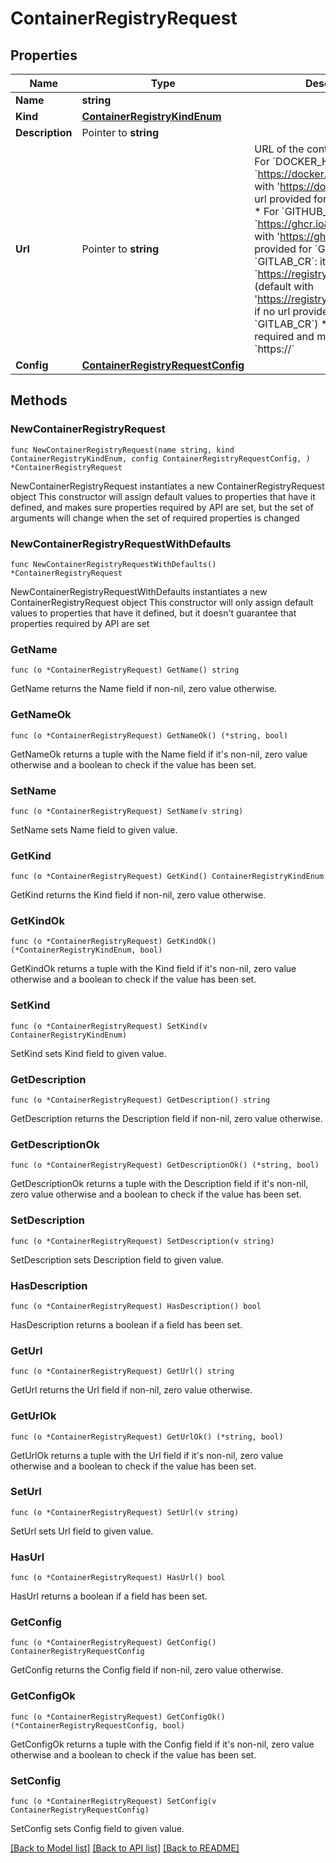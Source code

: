 # ContainerRegistryRequest

## Properties

Name | Type | Description | Notes
------------ | ------------- | ------------- | -------------
**Name** | **string** |  | 
**Kind** | [**ContainerRegistryKindEnum**](ContainerRegistryKindEnum.md) |  | 
**Description** | Pointer to **string** |  | [optional] 
**Url** | Pointer to **string** | URL of the container registry: * For &#x60;DOCKER_HUB&#x60;: it must be &#x60;https://docker.io&#x60; (default with &#39;https://docker.io&#39; if no url provided for &#x60;DOCKER_HUB&#x60;) * For &#x60;GITHUB_CR&#x60;: it must be &#x60;https://ghcr.io&#x60; (default with &#39;https://ghcr.io&#39; if no url provided for &#x60;GITHUB_CR&#x60;) * For &#x60;GITLAB_CR&#x60;: it must be &#x60;https://registry.gitlab.com&#x60; (default with &#39;https://registry.gitlab.com&#39; if no url provided for &#x60;GITLAB_CR&#x60;) * For others: it&#39;s required and must start by &#x60;https://&#x60;  | [optional] 
**Config** | [**ContainerRegistryRequestConfig**](ContainerRegistryRequestConfig.md) |  | 

## Methods

### NewContainerRegistryRequest

`func NewContainerRegistryRequest(name string, kind ContainerRegistryKindEnum, config ContainerRegistryRequestConfig, ) *ContainerRegistryRequest`

NewContainerRegistryRequest instantiates a new ContainerRegistryRequest object
This constructor will assign default values to properties that have it defined,
and makes sure properties required by API are set, but the set of arguments
will change when the set of required properties is changed

### NewContainerRegistryRequestWithDefaults

`func NewContainerRegistryRequestWithDefaults() *ContainerRegistryRequest`

NewContainerRegistryRequestWithDefaults instantiates a new ContainerRegistryRequest object
This constructor will only assign default values to properties that have it defined,
but it doesn't guarantee that properties required by API are set

### GetName

`func (o *ContainerRegistryRequest) GetName() string`

GetName returns the Name field if non-nil, zero value otherwise.

### GetNameOk

`func (o *ContainerRegistryRequest) GetNameOk() (*string, bool)`

GetNameOk returns a tuple with the Name field if it's non-nil, zero value otherwise
and a boolean to check if the value has been set.

### SetName

`func (o *ContainerRegistryRequest) SetName(v string)`

SetName sets Name field to given value.


### GetKind

`func (o *ContainerRegistryRequest) GetKind() ContainerRegistryKindEnum`

GetKind returns the Kind field if non-nil, zero value otherwise.

### GetKindOk

`func (o *ContainerRegistryRequest) GetKindOk() (*ContainerRegistryKindEnum, bool)`

GetKindOk returns a tuple with the Kind field if it's non-nil, zero value otherwise
and a boolean to check if the value has been set.

### SetKind

`func (o *ContainerRegistryRequest) SetKind(v ContainerRegistryKindEnum)`

SetKind sets Kind field to given value.


### GetDescription

`func (o *ContainerRegistryRequest) GetDescription() string`

GetDescription returns the Description field if non-nil, zero value otherwise.

### GetDescriptionOk

`func (o *ContainerRegistryRequest) GetDescriptionOk() (*string, bool)`

GetDescriptionOk returns a tuple with the Description field if it's non-nil, zero value otherwise
and a boolean to check if the value has been set.

### SetDescription

`func (o *ContainerRegistryRequest) SetDescription(v string)`

SetDescription sets Description field to given value.

### HasDescription

`func (o *ContainerRegistryRequest) HasDescription() bool`

HasDescription returns a boolean if a field has been set.

### GetUrl

`func (o *ContainerRegistryRequest) GetUrl() string`

GetUrl returns the Url field if non-nil, zero value otherwise.

### GetUrlOk

`func (o *ContainerRegistryRequest) GetUrlOk() (*string, bool)`

GetUrlOk returns a tuple with the Url field if it's non-nil, zero value otherwise
and a boolean to check if the value has been set.

### SetUrl

`func (o *ContainerRegistryRequest) SetUrl(v string)`

SetUrl sets Url field to given value.

### HasUrl

`func (o *ContainerRegistryRequest) HasUrl() bool`

HasUrl returns a boolean if a field has been set.

### GetConfig

`func (o *ContainerRegistryRequest) GetConfig() ContainerRegistryRequestConfig`

GetConfig returns the Config field if non-nil, zero value otherwise.

### GetConfigOk

`func (o *ContainerRegistryRequest) GetConfigOk() (*ContainerRegistryRequestConfig, bool)`

GetConfigOk returns a tuple with the Config field if it's non-nil, zero value otherwise
and a boolean to check if the value has been set.

### SetConfig

`func (o *ContainerRegistryRequest) SetConfig(v ContainerRegistryRequestConfig)`

SetConfig sets Config field to given value.



[[Back to Model list]](../README.md#documentation-for-models) [[Back to API list]](../README.md#documentation-for-api-endpoints) [[Back to README]](../README.md)


